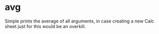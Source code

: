 # avg

Simple prints the average of all arguments, in case creating a new Calc sheet just for this would be
an overkill.
